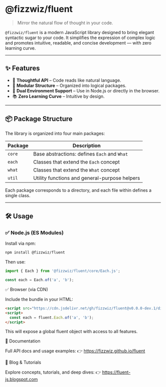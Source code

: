 # @fizzwiz/fluent

> Mirror the natural flow of thought in your code.

`@fizzwiz/fluent` is a modern JavaScript library designed to bring elegant syntactic sugar to your code. It simplifies the expression of complex logic and promotes intuitive, readable, and concise development — with zero learning curve.

---

## ✨ Features

- 🧠 **Thoughtful API** – Code reads like natural language.
- 🧩 **Modular Structure** – Organized into logical packages.
- 🚀 **Dual Environment Support** – Use in Node.js or directly in the browser.
- 📚 **Zero Learning Curve** – Intuitive by design.

---

## 📦 Package Structure

The library is organized into four main packages:

| Package  | Description                                       |
|----------|---------------------------------------------------|
| `core`   | Base abstractions: defines `Each` and `What`      |
| `each`   | Classes that extend the `Each` concept            |
| `what`   | Classes that extend the `What` concept            |
| `util`   | Utility functions and general-purpose helpers     |

Each package corresponds to a directory, and each file within defines a single class.

---

## 🛠️ Usage

### ✅ Node.js (ES Modules)

Install via npm:

```bash
npm install @fizzwiz/fluent
```

Then use:

```javascript
import { Each } from '@fizzwiz/fluent/core/Each.js';

const each = Each.of('a', 'b');
```

✅ Browser (via CDN)

Include the bundle in your HTML:

```html
<script src="https://cdn.jsdelivr.net/gh/fizzwiz/fluent@v0.0.0-dev.1/dist/fluent.bundle.js"></script>
<script>
  const each = fluent.Each.of('a', 'b');
</script>
```

This will expose a global fluent object with access to all features.

📄 Documentation

Full API docs and usage examples:
👉 https://fizzwiz.github.io/fluent

📝 Blog & Tutorials

Explore concepts, tutorials, and deep dives:
👉 https://fluent-js.blogspot.com
